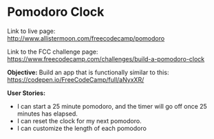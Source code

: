 # Pomodoro Clock

Link to live page:  
http://www.allistermoon.com/freecodecamp/pomodoro

Link to the FCC challenge page:  
https://www.freecodecamp.com/challenges/build-a-pomodoro-clock

__Objective:__
Build an app that is functionally similar to this:  
https://codepen.io/FreeCodeCamp/full/aNyxXR/

__User Stories:__
- I can start a 25 minute pomodoro, and the timer will go off once 25 minutes has elapsed.
- I can reset the clock for my next pomodoro.
- I can customize the length of each pomodoro